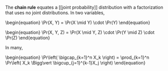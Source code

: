 The **chain rule** equates a [[joint probability]] distribution with a factorization that uses no joint distributions. In two variables,

\begin{equation}
\Pr(X, Y) = \Pr(X \mid Y) \cdot \Pr(Y)
\end{equation}

\begin{equation}
\Pr(X, Y, Z) = \Pr(X \mid Y, Z) \cdot \Pr(Y \mid Z) \cdot \Pr(Z)
\end{equation}



In many,

\begin{equation}
\Pr\left( \bigcap_{k=1}^n X_k \right) = \prod_{k=1}^n \Pr\left( X_k \Bigg\vert \bigcup_{j=1}^{k-1}X_j \right)
\end{equation}
